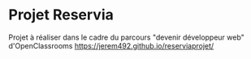 # Projet Reservia
Projet à réaliser dans le cadre du parcours "devenir développeur web" d'OpenClassrooms
https://jerem492.github.io/reserviaprojet/
